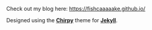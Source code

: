 Check out my blog here: https://fishcaaaaake.github.io/

Designed using the [**Chirpy**](https://github.com/cotes2020/jekyll-theme-chirpy#documentation) theme for [**Jekyll**](https://jekyllrb.com/).
